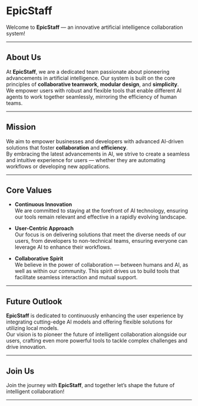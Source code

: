 # EpicStaff

Welcome to **EpicStaff** — an innovative artificial intelligence collaboration system!

---

## About Us

At **EpicStaff**, we are a dedicated team passionate about pioneering advancements in artificial intelligence. Our system is built on the core principles of **collaborative teamwork**, **modular design**, and **simplicity**.  
We empower users with robust and flexible tools that enable different AI agents to work together seamlessly, mirroring the efficiency of human teams.

---

## Mission

We aim to empower businesses and developers with advanced AI-driven solutions that foster **collaboration** and **efficiency**.  
By embracing the latest advancements in AI, we strive to create a seamless and intuitive experience for users — whether they are automating workflows or developing new applications.

---

## Core Values

- **Continuous Innovation**  
  We are committed to staying at the forefront of AI technology, ensuring our tools remain relevant and effective in a rapidly evolving landscape.

- **User-Centric Approach**  
  Our focus is on delivering solutions that meet the diverse needs of our users, from developers to non-technical teams, ensuring everyone can leverage AI to enhance their workflows.

- **Collaborative Spirit**  
  We believe in the power of collaboration — between humans and AI, as well as within our community. This spirit drives us to build tools that facilitate seamless interaction and mutual support.

---

## Future Outlook

**EpicStaff** is dedicated to continuously enhancing the user experience by integrating cutting-edge AI models and offering flexible solutions for utilizing local models.  
Our vision is to pioneer the future of intelligent collaboration alongside our users, crafting even more powerful tools to tackle complex challenges and drive innovation.

---

## Join Us

Join the journey with **EpicStaff**, and together let’s shape the future of intelligent collaboration!

---
